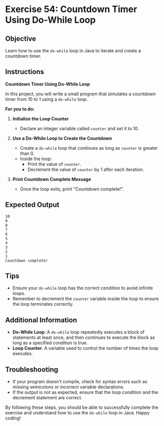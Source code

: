 # Exercise 54: Countdown Timer Using Do-While Loop

## Objective
Learn how to use the `do-while` loop in Java to iterate and create a countdown timer.

## Instructions

**Countdown Timer Using Do-While Loop**

In this project, you will write a small program that simulates a countdown timer from 10 to 1 using a `do-while` loop.

**For you to do:**

1. **Initialize the Loop Counter**
    - Declare an integer variable called `counter` and set it to 10.

2. **Use a Do-While Loop to Create the Countdown**
    - Create a `do-while` loop that continues as long as `counter` is greater than 0.
    - Inside the loop:
        - Print the value of `counter`.
        - Decrement the value of `counter` by 1 after each iteration.

3. **Print Countdown Complete Message**
    - Once the loop exits, print "Countdown complete!".

## Expected Output
```
10
9
8
7
6
5
4
3
2
1
Countdown complete!
```

## Tips
- Ensure your `do-while` loop has the correct condition to avoid infinite loops.
- Remember to decrement the `counter` variable inside the loop to ensure the loop terminates correctly.

## Additional Information
- **Do-While Loop**: A `do-while` loop repeatedly executes a block of statements at least once, and then continues to execute the block as long as a specified condition is true.
- **Loop Counter**: A variable used to control the number of times the loop executes.

## Troubleshooting
- If your program doesn't compile, check for syntax errors such as missing semicolons or incorrect variable declarations.
- If the output is not as expected, ensure that the loop condition and the decrement statement are correct.

By following these steps, you should be able to successfully complete the exercise and understand how to use the `do-while` loop in Java. Happy coding!
